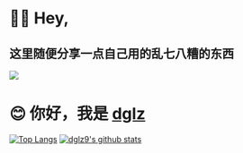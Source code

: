 # 👋🏻 Hey,

## 这里随便分享一点自己用的乱七八糟的东西

![](https://cdn.jsdelivr.net/gh/dglz9/dglz9@main/assets/github-contribution-grid-snake.svg)

# 😊 你好，我是 [dglz](https://github.com/dglz9)

[![Top Langs](https://github-readme-stats.vercel.app/api/top-langs/?username=dglz9&layout=compact&hide_title=true&hide_border=true&theme=onedark)](https://github.com/dglz9)
[![dglz9's github stats](https://github-readme-stats.vercel.app/api?username=dglz9&hide=issues&show_icons=true&line_height=24&hide_title=true&hide_border=true&theme=onedark)](https://github.com/dglz9)
